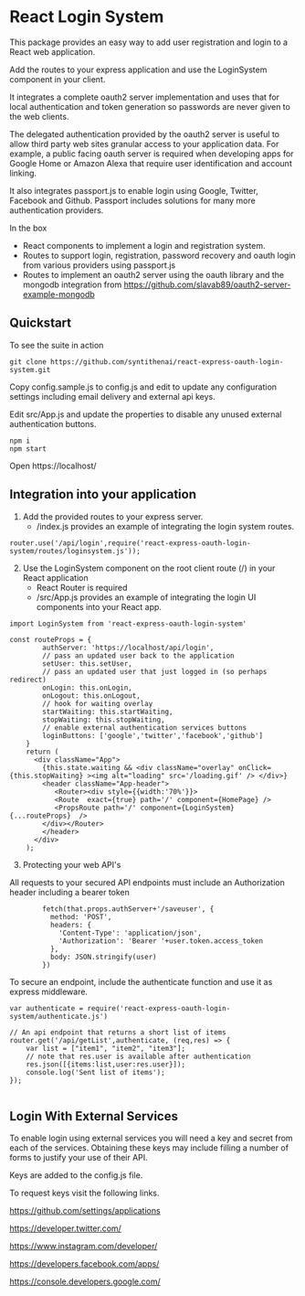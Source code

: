 # React Login System

This package provides an easy way to add user registration and login to a React web application. 

Add the routes to your express application and use the LoginSystem component in your client.

It integrates a complete oauth2 server implementation and uses that for local authentication and token generation so passwords are never given to the web clients.

The delegated authentication provided by the oauth2 server is useful to allow third party web sites granular access to your application data.  For example, a public facing oauth server is required when developing apps for Google Home or Amazon Alexa that require user identification and account linking.

It also integrates passport.js to enable login using Google, Twitter, Facebook and Github. Passport includes solutions for many more authentication providers.

In the box
- React components to implement a login and registration system.
- Routes to support login, registration, password recovery and oauth login from various providers using passport.js
- Routes to implement an oauth2 server using the oauth library and the mongodb integration from https://github.com/slavab89/oauth2-server-example-mongodb


## Quickstart

To see the suite in action

```git clone https://github.com/syntithenai/react-express-oauth-login-system.git```

Copy config.sample.js to config.js and edit to update any configuration settings including email delivery and external api keys.

Edit src/App.js and update the properties to disable any unused external authentication buttons.

```
npm i
npm start
```

Open https://localhost/ 


## Integration into your application


1. Add the provided routes to your express server.
	- /index.js provides an example of integrating the login system routes.
	
```
router.use('/api/login',require('react-express-oauth-login-system/routes/loginsystem.js'));
```

2. Use the LoginSystem component on the root client route (/)  in your React application
	- React Router is required
	- /src/App.js provides an example of integrating the login UI components into your React app.

```
import LoginSystem from 'react-express-oauth-login-system'

const routeProps = {
		authServer: 'https://localhost/api/login',
		// pass an updated user back to the application
		setUser: this.setUser, 
		// pass an updated user that just logged in (so perhaps redirect)
		onLogin: this.onLogin,
		onLogout: this.onLogout,
		// hook for waiting overlay
		startWaiting: this.startWaiting,
		stopWaiting: this.stopWaiting,
		// enable external authentication services buttons
		loginButtons: ['google','twitter','facebook','github']
	}
	return (
      <div className="App">
        {this.state.waiting && <div className="overlay" onClick={this.stopWaiting} ><img alt="loading" src='/loading.gif' /> </div>}
        <header className="App-header">
           <Router><div style={{width:'70%'}}>
           <Route  exact={true} path='/' component={HomePage} />
		   <PropsRoute path='/' component={LoginSystem}  {...routeProps}  />
        </div></Router>
        </header>
      </div>
    );

```

3. Protecting your web API's

All requests to your secured API endpoints must include an Authorization header including a bearer token

```
		fetch(that.props.authServer+'/saveuser', {
          method: 'POST',
          headers: {
            'Content-Type': 'application/json',
            'Authorization': 'Bearer '+user.token.access_token
          },
          body: JSON.stringify(user)
        })
```

To secure an endpoint, include the authenticate function and use it as express middleware.

```
var authenticate = require('react-express-oauth-login-system/authenticate.js')

// An api endpoint that returns a short list of items
router.get('/api/getList',authenticate, (req,res) => {
	var list = ["item1", "item2", "item3"];
	// note that res.user is available after authentication
	res.json([{items:list,user:res.user}]);
	console.log('Sent list of items');
});


```

## Login With External Services

To enable login using external services you will need a key and secret from each of the services. Obtaining these keys may include filling a number of forms to justify your use of their API.

Keys are added to the config.js file.

To request keys visit the following links.

https://github.com/settings/applications

https://developer.twitter.com/

https://www.instagram.com/developer/

https://developers.facebook.com/apps/

https://console.developers.google.com/
